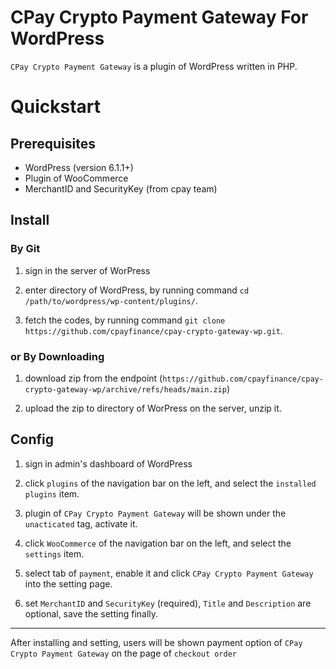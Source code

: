 # CPay Crypto Payment Gateway For WordPress

`CPay Crypto Payment Gateway` is a plugin of WordPress written in PHP.

# Quickstart

## Prerequisites
- WordPress (version 6.1.1+)
- Plugin of WooCommerce
- MerchantID and SecurityKey (from cpay team)

## Install

### By Git

1. sign in the server of WorPress

2. enter directory of WordPress, by running command `cd /path/to/wordpress/wp-content/plugins/`.

3. fetch the codes, by running command `git clone https://github.com/cpayfinance/cpay-crypto-gateway-wp.git`.

### or By Downloading

1. download zip from the endpoint (`https://github.com/cpayfinance/cpay-crypto-gateway-wp/archive/refs/heads/main.zip`)

2. upload the zip to directory of WorPress on the server, unzip it.

## Config
1. sign in admin's dashboard of WordPress

2. click `plugins` of the navigation bar on the left, and select the `installed plugins` item.

3. plugin of `CPay Crypto Payment Gateway` will be shown under the `unacticated` tag, activate it.

4. click `WooCommerce` of the navigation bar on the left, and select the `settings` item.

5. select tab of `payment`, enable it and click `CPay Crypto Payment Gateway` into the setting page.

6. set `MerchantID` and `SecurityKey` (required), `Title` and `Description` are optional, save the setting finally.

---
After installing and setting, users will be shown payment option of `CPay Crypto Payment Gateway` on the page of `checkout order`

